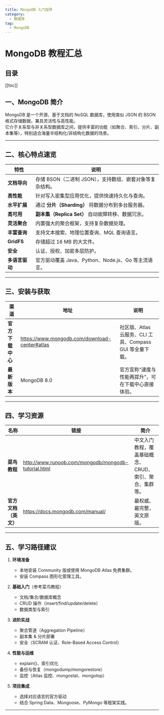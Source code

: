```yaml
---
title: MongoDB 入门指导
category:
  - 数据库
tag:
  - MongoDB
---
```


# MongoDB 教程汇总

## 目录

[[toc]]

## 一、MongoDB 简介
MongoDB 是一个开源、基于文档的 NoSQL 数据库，使用类似 JSON 的 BSON 格式存储数据，兼具灵活性与高性能。  
它介于关系型与非关系型数据库之间，提供丰富的功能（如聚合、索引、分片、副本集等），特别适合海量半结构化/非结构化数据的场景。

---

## 二、核心特点速览
| 特性 | 说明 |
|---|---|
| **文档导向** | 存储 BSON（二进制 JSON），支持数组、嵌套对象等复杂结构。 |
| **高性能** | 针对写入密集型应用优化，提供快速持久化与查询。 |
| **水平扩展** | 通过 **分片（Sharding）** 将数据分布到多台服务器。 |
| **高可用** | **副本集（Replica Set）** 自动故障转移、数据冗余。 |
| **灵活聚合** | 内置强大的聚合框架，支持复杂数据处理。 |
| **丰富查询** | 支持文本搜索、地理位置查询、MQL 查询语言。 |
| **GridFS** | 存储超过 16 MB 的大文件。 |
| **安全** | 认证、授权、加密多层防护。 |
| **多语言驱动** | 官方驱动覆盖 Java、Python、Node.js、Go 等主流语言。 |

---

## 三、安装与获取
| 渠道 | 地址 | 说明 |
|---|---|---|
| **官方下载中心** | https://www.mongodb.com/download-center#atlas | 社区版、Atlas 云服务、CLI 工具、Compass GUI 等全量下载。 |
| **最新版本** | MongoDB 8.0 | 官方宣称“速度与性能再提升”，可在下载中心直接体验。 |

---

## 四、学习资源
| 名称 | 链接 | 简介 |
|---|---|---|
| **菜鸟教程** | http://www.runoob.com/mongodb/mongodb-tutorial.html | 中文入门教程，覆盖基础概念、CRUD、索引、聚合、集群等。 |
| **官方文档（英文）** | https://docs.mongodb.com/manual/ | 最权威、最完整，英文原版。 |

---

## 五、学习路径建议
1. **环境准备**  
   - 本地安装 Community 版或使用 MongoDB Atlas 免费集群。  
   - 安装 Compass 图形化管理工具。

2. **基础入门**（参考菜鸟教程）  
   - 文档/集合/数据库概念  
   - CRUD 操作（insert/find/update/delete）  
   - 数据类型与索引

3. **进阶实战**  
   - 聚合管道（Aggregation Pipeline）  
   - 副本集 & 分片部署  
   - 安全（SCRAM 认证、Role-Based Access Control）

4. **性能与运维**  
   - explain()、索引优化  
   - 备份与恢复（mongodump/mongorestore）  
   - 监控（Atlas 监控、mongostat、mongotop）

5. **项目集成**  
   - 选择对应语言的官方驱动  
   - 结合 Spring Data、Mongoose、PyMongo 等框架实践。

---

